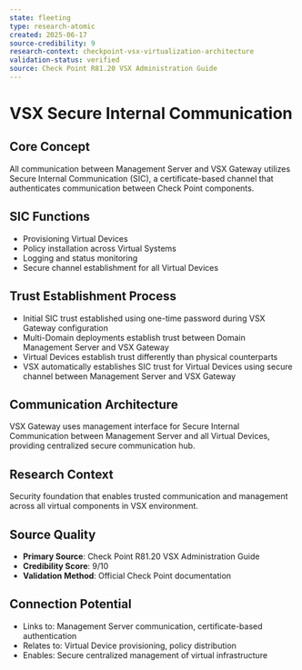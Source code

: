 ```yaml
---
state: fleeting
type: research-atomic
created: 2025-06-17
source-credibility: 9
research-context: checkpoint-vsx-virtualization-architecture
validation-status: verified
source: Check Point R81.20 VSX Administration Guide
---
```


# VSX Secure Internal Communication

## Core Concept
All communication between Management Server and VSX Gateway utilizes Secure Internal Communication (SIC), a certificate-based channel that authenticates communication between Check Point components.

## SIC Functions
- Provisioning Virtual Devices
- Policy installation across Virtual Systems
- Logging and status monitoring
- Secure channel establishment for all Virtual Devices

## Trust Establishment Process
- Initial SIC trust established using one-time password during VSX Gateway configuration
- Multi-Domain deployments establish trust between Domain Management Server and VSX Gateway
- Virtual Devices establish trust differently than physical counterparts
- VSX automatically establishes SIC trust for Virtual Devices using secure channel between Management Server and VSX Gateway

## Communication Architecture
VSX Gateway uses management interface for Secure Internal Communication between Management Server and all Virtual Devices, providing centralized secure communication hub.

## Research Context
Security foundation that enables trusted communication and management across all virtual components in VSX environment.

## Source Quality
- **Primary Source**: Check Point R81.20 VSX Administration Guide
- **Credibility Score**: 9/10
- **Validation Method**: Official Check Point documentation

## Connection Potential
- Links to: Management Server communication, certificate-based authentication
- Relates to: Virtual Device provisioning, policy distribution
- Enables: Secure centralized management of virtual infrastructure